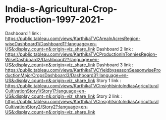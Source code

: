 # India-s-Agricultural-Crop-Production-1997-2021-
Dashboard 1 link :
https://public.tableau.com/views/KarthikaTVCAreaInAcresRegion-wiseDashboard1/Dashboard1?:language=en-US&:display_count=n&:origin=viz_share_link
Dashboard 2 link :
https://public.tableau.com/views/KarthikaTVCProductionInTonniesRegion-WiseDashboard2/Dashboard2?:language=en-US&:display_count=n&:origin=viz_share_link
Dashboard 3 link :
https://public.tableau.com/views/KarthikaTVCYieldbyseasonSeasonwiseProductionMajorCropsDashboard3/Dashboard3?:language=en-US&:display_count=n&:origin=viz_share_link
Story 1 link  :
https://public.tableau.com/views/KarthikaTVCInsightsintoIndiasAgriculturalCultivationStory1/Story1?:language=en-US&:display_count=n&:origin=viz_share_link
Story 2 link :
https://public.tableau.com/views/KarthikaTVCInsightsintoIndiasAgriculturalCultivationStory2/Story2?:language=en-US&:display_count=n&:origin=viz_share_link
